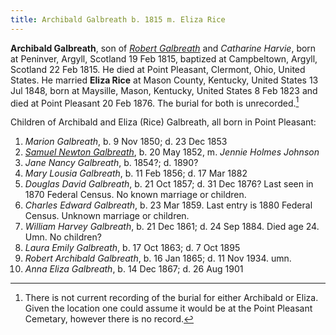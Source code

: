 ```yaml
---
title: Archibald Galbreath b. 1815 m. Eliza Rice
---
```

**Archibald Galbreath**, son of [*Robert Galbreath*](galbreath-robert-1778.md) and *Catharine Harvie*, born at Peninver, Argyll, Scotland 19 Feb 1815, baptized at Campbeltown, Argyll, Scotland 22 Feb 1815. He died at Point Pleasant, Clermont, Ohio, United States. He married **Eliza Rice** at Mason County, Kentucky, United States 13 Jul 1848, born at Maysille, Mason, Kentucky, United States 8 Feb 1823 and died at Point Pleasant 20 Feb 1876. The burial for both is unrecorded.[^burial]

Children of Archibald and Eliza (Rice) Galbreath, all born in Point Pleasant:

1. *Marion Galbreath*, b. 9 Nov 1850; d. 23 Dec 1853
2. [*Samuel Newton Galbreath*](galbreath-samuel-newton-1852.md), b. 20 May 1852, m. *Jennie Holmes Johnson*
3. *Jane Nancy Galbreath*, b. 1854?; d. 1890?
4. *Mary Lousia Galbreath*, b. 11 Feb 1856; d. 17 Mar 1882
5. *Douglas David Galbreath*, b. 21 Oct 1857; d. 31 Dec 1876? Last seen in 1870 Federal Census.  No known marriage or children.
6. *Charles Edward Galbreath*, b. 23 Mar 1859. Last entry is 1880 Federal Census. Unknown marriage or children.
7. *William Harvey Galbreath*, b. 21 Dec 1861; d. 24 Sep 1884. Died age 24. Umn. No children?
8. *Laura Emily Galbreath*, b. 17 Oct 1863; d. 7 Oct 1895
9. *Robert Archibald Galbreath*, b. 16 Jan 1865; d. 11 Nov 1934. umn.
10. *Anna Eliza Galbreath*, b. 14 Dec 1867; d. 26 Aug 1901

[^birth]: OPR lists birth of "a farmer in Peninver" 31 Jan 1814, baptism of 9 Feb 18 [ScotlandsPeople](https://www.scotlandspeople.gov.uk/view-i)

[^burial]: There is not current recording of the burial for either Archibald or Eliza.  Given the location one could assume it would be at the Point Pleasant Cemetary, however there is no record.
